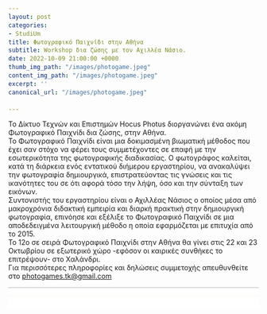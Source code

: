 ```yaml
---
layout: post
categories:
- StudiUm
title: Φωτογραφικό Παιχνίδι στην Αθήνα
subtitle: Workshop δια ζώσης με τον Αχιλλέα Νάσιο.
date: 2022-10-09 21:00:00 +0000
thumb_img_path: "/images/photogame.jpeg"
content_img_path: "/images/photogame.jpeg"
excerpt: ''
canonical_url: "/images/photogame.jpeg"

---
```

Το Δίκτυο Τεχνών και Επιστημών Hocus Photus διοργανώνει ένα ακόμη Φωτογραφικό Παιχνίδι δια ζώσης, στην Αθήνα.  
Το Φωτογραφικό Παιχνίδι είναι μια δοκιμασμένη βιωματική μέθοδος που έχει σαν στόχο να φέρει τους συμμετέχοντες σε επαφή με την εσωτερικότητα της φωτογραφικής διαδικασίας. Ο φωτογράφος καλείται, κατά τη διάρκεια ενός εντατικού διήμερου εργαστηρίου, να ανακαλύψει την φωτογραφία δημιουργικά, επιστρατεύοντας τις γνώσεις και τις ικανότητες του σε ότι αφορά τόσο την λήψη, όσο και την σύνταξη των εικόνων.  
Συντονιστής του εργαστηρίου είναι ο Αχιλλέας Νάσιος ο οποίος μέσα από μακροχρόνια διδακτική εμπειρία και διαρκή πρακτική στην δημιουργική φωτογραφία, επινόησε και εξέλιξε το Φωτογραφικό Παιχνίδι σε μια αποδεδειγμένα λειτουργική μέθοδο η οποία εφαρμόζεται με επιτυχία από το 2015.  
Το 12ο σε σειρά Φωτογραφικό Παιχνίδι στην Αθήνα θα γίνει στις 22 και 23 Οκτωβρίου σε εξωτερικό χώρο -εφόσον οι καιρικές συνθήκες το επιτρέψουν- στο Χαλάνδρι.  
Για περισσότερες πληροφορίες και δηλώσεις συμμετοχής απευθυνθείτε στο [photogames.tk@gmail.com](mailto:photogames.tk@gmail.com)

![](/images/bwok-2.jpg)